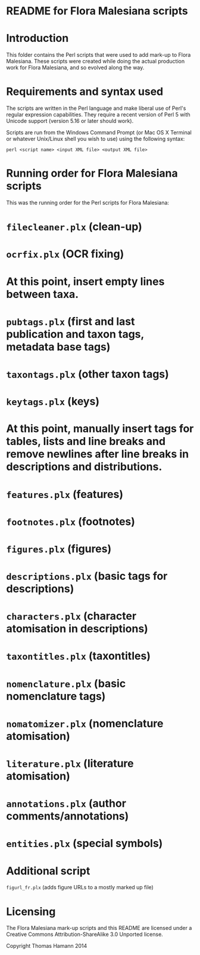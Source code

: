 ﻿README for Flora Malesiana scripts
==================================

Introduction
===============

This folder contains the Perl scripts that were used to add 
mark-up to Flora Malesiana. These scripts were created while doing the actual 
production work for Flora Malesiana, and so evolved along the way.

Requirements and syntax used
================================

The scripts are written in the Perl language and make liberal use of Perl's 
regular expression capabilities. They require a recent version of Perl 5 with 
Unicode support (version 5.16 or later should work).

Scripts are run from the Windows Command Prompt (or Mac OS X Terminal or 
whatever Unix/Linux shell you wish to use) using the following syntax:

 `perl <script name> <input XML file> <output XML file>`

Running order for Flora Malesiana scripts
=============================================

This was the running order for the Perl scripts for Flora Malesiana:

# `filecleaner.plx` (clean-up)
# `ocrfix.plx` (OCR fixing)
# At this point, insert empty lines between taxa.
# `pubtags.plx` (first and last publication and taxon tags, metadata base tags)
# `taxontags.plx` (other taxon tags)
# `keytags.plx` (keys)
# At this point, manually insert tags for tables, lists and line breaks and remove newlines after line breaks in descriptions and distributions.
# `features.plx` (features)
# `footnotes.plx` (footnotes)
# `figures.plx` (figures)
# `descriptions.plx` (basic tags for descriptions)
# `characters.plx` (character atomisation in descriptions)
# `taxontitles.plx` (taxontitles)
# `nomenclature.plx` (basic nomenclature tags)
# `nomatomizer.plx` (nomenclature atomisation)
# `literature.plx` (literature atomisation)
# `annotations.plx` (author comments/annotations)
# `entities.plx` (special symbols)

Additional script
=====================

`figurl_fr.plx` (adds figure URLs to a mostly marked up file)

Licensing
============

The Flora Malesiana mark-up scripts and this README are licensed under a 
Creative Commons Attribution-ShareAlike 3.0 Unported license.


Copyright Thomas Hamann 2014
